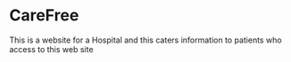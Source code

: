 # CareFree
This is a website for a Hospital and this caters information to  patients who access to this web site
